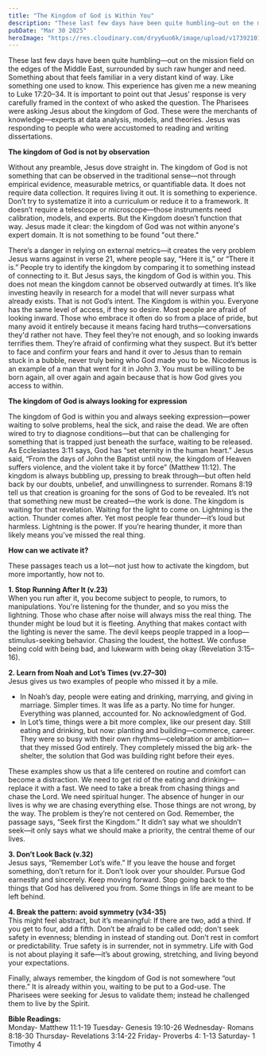 ```yaml
---
title: "The Kingdom of God is Within You"
description: "These last few days have been quite humbling—out on the mission field on the edges of the Middle East, surrounded by such raw hunger and need. Something about that feels familiar in a very distant kind of way. Like something one used to know."
pubDate: "Mar 30 2025"
heroImage: "https://res.cloudinary.com/dryy6uo6k/image/upload/v1739210125/sunset-on-the-shore-debra-dickson_issdqn.jpg"
---
```


These last few days have been quite humbling—out on the mission field on the edges of the Middle East, surrounded by such raw hunger and need. Something about that feels familiar in a very distant kind of way. Like something one used to know. This experience has given me a new meaning to Luke 17:20–34. It is important to point out that Jesus' response is very carefully framed in the context of who asked the question. The Pharisees were asking Jesus about the kingdom of God. These were the merchants of knowledge—experts at data analysis, models, and theories. Jesus was responding to people who were accustomed to reading and writing dissertations.

**The kingdom of God is not by observation**

Without any preamble, Jesus dove straight in. The kingdom of God is not something that can be observed in the traditional sense—not through empirical evidence, measurable metrics, or quantifiable data. It does not require data collection. It requires living it out. It is something to experience. Don’t try to systematize it into a curriculum or reduce it to a framework. It doesn’t require a telescope or microscope—those instruments need calibration, models, and experts. But the Kingdom doesn’t function that way. Jesus made it clear: the kingdom of God was not within anyone's expert domain. It is not something to be found "out there."

There’s a danger in relying on external metrics—it creates the very problem Jesus warns against in verse 21, where people say, “Here it is,” or “There it is.” People try to identify the kingdom by comparing it to something instead of connecting to it. But Jesus says, the kingdom of God is within you. This does not mean the kingdom cannot be observed outwardly at times. It’s like investing heavily in research for a model that will never surpass what already exists. That is not God’s intent. The Kingdom is within you. Everyone has the same level of access, if they so desire. Most people are afraid of looking inward. Those who embrace it often do so from a place of pride, but many avoid it entirely because it means facing hard truths—conversations they'd rather not have. They feel they’re not enough, and so looking inwards terrifies them. They’re afraid of confirming what they suspect. But it’s better to face and confirm your fears and hand it over to Jesus than to remain stuck in a bubble, never truly being who God made you to be. Nicodemus is an example of a man that went for it in John 3. You must be willing to be born again, all over again and again because that is how God gives you access to within.

**The kingdom of God is always looking for expression**

The kingdom of God is within you and always seeking expression—power waiting to solve problems, heal the sick, and raise the dead. We are often wired to try to diagnose conditions—but that can be challenging for something that is trapped just beneath the surface, waiting to be released. As Ecclesiastes 3:11 says, God has “set eternity in the human heart.” Jesus said, “From the days of John the Baptist until now, the kingdom of Heaven suffers violence, and the violent take it by force” (Matthew 11:12). The kingdom is always bubbling up, pressing to break through—but often held back by our doubts, unbelief, and unwillingness to surrender. Romans 8:19 tell us that creation is groaning for the sons of God to be revealed. It’s not that something new must be created—the work is done. The kingdom is waiting for that revelation. Waiting for the light to come on. Lightning is the action. Thunder comes after. Yet most people fear thunder—it’s loud but harmless. Lightning is the power. If you’re hearing thunder, it more than likely means you’ve missed the real thing.

**How can we activate it?**

These passages teach us a lot—not just how to activate the kingdom, but more importantly, how not to.

**1. Stop Running After It (v.23)**<br />
When you run after it, you become subject to people, to rumors, to manipulations. You're listening for the thunder, and so you miss the lightning. Those who chase after noise will always miss the real thing. The thunder might be loud but it is fleeting. Anything that makes contact with the lighting is never the same. The devil keeps people trapped in a loop—stimulus-seeking behavior. Chasing the loudest, the hottest. We confuse being cold with being bad, and lukewarm with being okay (Revelation 3:15–16).

**2. Learn from Noah and Lot’s Times (vv.27–30)**<br />
Jesus gives us two examples of people who missed it by a mile.

- In Noah’s day, people were eating and drinking, marrying, and giving in marriage. Simpler times. It was life as a party. No time for hunger. Everything was planned, accounted for. No acknowledgment of God.
- In Lot’s time, things were a bit more complex, like our present day. Still eating and drinking, but now: planting and building—commerce, career. They were so busy with their own rhythms—celebration or ambition—that they missed God entirely. They completely missed the big ark- the shelter, the solution that God was building right before their eyes.

These examples show us that a life centered on routine and comfort can become a distraction. We need to get rid of the eating and drinking—replace it with a fast. We need to take a break from chasing things and chase the Lord. We need spiritual hunger. The absence of hunger in our lives is why we are chasing everything else. Those things are not wrong, by the way. The problem is they’re not centered on God. Remember, the passage says, “Seek first the Kingdom.” It didn’t say what we shouldn’t seek—it only says what we should make a priority, the central theme of our lives.

**3. Don’t Look Back (v.32)**<br />
Jesus says, “Remember Lot’s wife.” If you leave the house and forget something, don’t return for it. Don’t look over your shoulder. Pursue God earnestly and sincerely. Keep moving forward. Stop going back to the things that God has delivered you from. Some things in life are meant to be left behind.

**4. Break the pattern: avoid symmetry (v34-35)**<br />
This might feel abstract, but it’s meaningful: If there are two, add a third. If you get to four, add a fifth. Don’t be afraid to be called odd; don't seek safety in evenness; blending in instead of standing out. Don’t rest in comfort or predictability. True safety is in surrender, not in symmetry. Life with God is not about playing it safe—it’s about growing, stretching, and living beyond your expectations.

Finally, always remember, the kingdom of God is not somewhere “out there.” It is already within you, waiting to be put to a God-use. The Pharisees were seeking for Jesus to validate them; instead he challenged them to live by the Spirit.

**Bible Readings:**<br />
Monday- Matthew 11:1-19
Tuesday- Genesis 19:10-26
Wednesday- Romans 8:18-30
Thursday- Revelations 3:14-22
Friday- Proverbs 4: 1-13
Saturday- 1 Timothy 4
